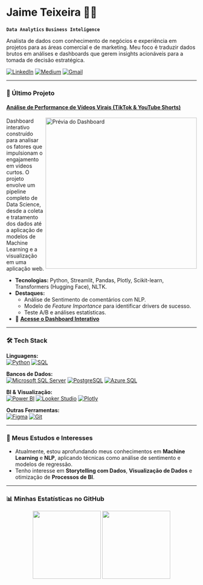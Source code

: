 # Jaime Teixeira 🎲🎯

**`Data Analytics`** **`Business Inteligence`**

Analista de dados com conhecimento de negócios e experiência em projetos para as áreas comercial e de marketing. Meu foco é traduzir dados brutos em análises e dashboards que gerem insights acionáveis para a tomada de decisão estratégica.

<p align="left">
  <a href="https://www.linkedin.com/in/jaimejrs" target="_blank"><img src="https://img.shields.io/badge/-LinkedIn-0e75b6?style=flat-square&logo=linkedin&logoColor=white" alt="LinkedIn"></a>
  <a href="https://medium.com/@jaimejrs" target="_blank"><img src="https://img.shields.io/badge/-Medium-black?style=flat-square&logo=medium&logoColor=white" alt="Medium"></a>
  <a href="mailto:jaimetjribeiro@gmail.com"><img src="https://img.shields.io/badge/-Gmail-c14438?style=flat-square&logo=Gmail&logoColor=white" alt="Gmail"></a>
</p>

---

### 🚀 Último Projeto

#### [Análise de Performance de Vídeos Virais (TikTok & YouTube Shorts)](https://github.com/jaimejrs/tiktok-and-youtube-analysis)
<a href="https://tiktok-and-youtube-analysis-d5l4tgkxmevvehe9xyogta.streamlit.app/">
  <img align="right" width="400" src="https://media1.giphy.com/media/v1.Y2lkPTc5MGI3NjExanVlNDdpMHA2aDFxd2oxaGNkM3Z5NjZqNzYxcndjOWx5ODlteno0ZyZlcD12MV9pbnRlcm5hbF9naWZfYnlfaWQmY3Q9Zw/wWFjvt7XQul1vRpcWD/giphy.gif" alt="Prévia do Dashboard">
</a>
Dashboard interativo construído para analisar os fatores que impulsionam o engajamento em vídeos curtos. O projeto envolve um pipeline completo de Data Science, desde a coleta e tratamento dos dados até a aplicação de modelos de Machine Learning e a visualização em uma aplicação web.

* **Tecnologias:** Python, Streamlit, Pandas, Plotly, Scikit-learn, Transformers (Hugging Face), NLTK.
* **Destaques:**
    * Análise de Sentimento de comentários com NLP.
    * Modelo de *Feature Importance* para identificar drivers de sucesso.
    * Teste A/B e análises estatísticas.
* 🔗 **[Acesse o Dashboard Interativo](https://tiktok-and-youtube-analysis-d5l4tgkxmevvehe9xyogta.streamlit.app/)**

---

### 🛠️ Tech Stack

<p align="left">
  <strong>Linguagens:</strong><br>
  <a href="#"><img alt="Python" src="https://img.shields.io/badge/Python-3776AB?style=for-the-badge&logo=python&logoColor=white"></a>
  <a href="#"><img alt="SQL" src="https://img.shields.io/badge/SQL-025E8C?style=for-the-badge&logo=microsoft-sql-server&logoColor=white"></a>
</p>
<p align="left">
  <strong>Bancos de Dados:</strong><br>
  <a href="#"><img alt="Microsoft SQL Server" src="https://img.shields.io/badge/MS_SQL_Server-CC2927?style=for-the-badge&logo=microsoft-sql-server&logoColor=white"></a>
  <a href="#"><img alt="PostgreSQL" src="https://img.shields.io/badge/PostgreSQL-336791?style=for-the-badge&logo=postgresql&logoColor=white"></a>
  <a href="#"><img alt="Azure SQL" src="https://img.shields.io/badge/Azure_SQL-0078D4?style=for-the-badge&logo=azure-sql-database&logoColor=white"></a>
</p>
<p align="left">
  <strong>BI & Visualização:</strong><br>
  <a href="#"><img alt="Power BI" src="https://img.shields.io/badge/Power_BI-F2C811?style=for-the-badge&logo=power-bi&logoColor=black"></a>
  <a href="#"><img alt="Looker Studio" src="https://img.shields.io/badge/Looker_Studio-4285F4?style=for-the-badge&logo=looker&logoColor=white"></a>
  <a href="#"><img alt="Plotly" src="https://img.shields.io/badge/Plotly-3F4F75?style=for-the-badge&logo=plotly&logoColor=white"></a>
</p>
<p align="left">
  <strong>Outras Ferramentas:</strong><br>
  <a href="#"><img alt="Figma" src="https://img.shields.io/badge/Figma-F24E1E?style=for-the-badge&logo=figma&logoColor=white"></a>
  <a href="#"><img alt="Git" src="https://img.shields.io/badge/Git-F05032?style=for-the-badge&logo=git&logoColor=white"></a>
</p>

---

### 🌱 Meus Estudos e Interesses

* Atualmente, estou aprofundando meus conhecimentos em **Machine Learning** e **NLP**, aplicando técnicas como análise de sentimento e modelos de regressão.
* Tenho interesse em **Storytelling com Dados**, **Visualização de Dados** e otimização de **Processos de BI**.

---

### 📊 Minhas Estatísticas no GitHub

<p align="center">
  <img height="180em" src="https://github-readme-stats.vercel.app/api?username=jaimejrs&show_icons=true&theme=dracula&include_all_commits=true&count_private=true"/>
  <img height="180em" src="https://github-readme-stats.vercel.app/api/top-langs/?username=jaimejrs&layout=compact&langs_count=7&theme=dracula"/>
</p>
